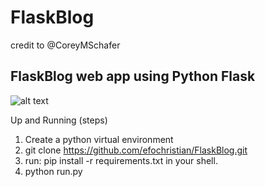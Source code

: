 # FlaskBlog

credit to @CoreyMSchafer

## FlaskBlog web app using Python Flask

![alt text](https://github.com/efochristian/FlaskBlog/blob/master/flaskblog/static/flaskblog.PNG)

Up and Running (steps)

1. Create a python virtual environment
2. git clone https://github.com/efochristian/FlaskBlog.git
3. run: pip install -r requirements.txt in your shell.
4. python run.py

